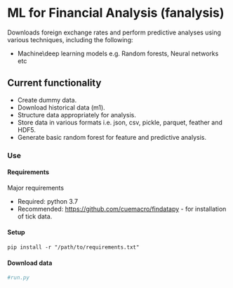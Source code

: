 
# ML for Financial Analysis (fanalysis)

Downloads foreign exchange rates and perform predictive analyses using various techniques, including the following:

- Machine\deep learning models e.g. Random forests, Neural networks etc


## Current functionality

- Create dummy data.
- Download historical data (m1).
- Structure data appropriately for analysis.
- Store data in various formats i.e. json, csv, pickle, parquet, feather and HDF5.
- Generate basic random forest for feature and predictive analysis.

### Use

#### Requirements

Major requirements

- Required: python 3.7
- Recommended: https://github.com/cuemacro/findatapy - for installation of tick data.

#### Setup

```shell
pip install -r "/path/to/requirements.txt"
```

#### Download data

``` python
#run.py


```

